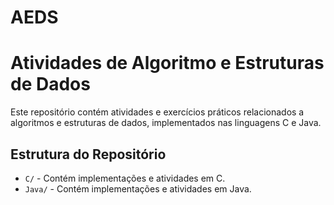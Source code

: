 # AEDS

# Atividades de Algoritmo e Estruturas de Dados

Este repositório contém atividades e exercícios práticos relacionados a algoritmos e estruturas de dados, implementados nas linguagens C e Java.

## Estrutura do Repositório

- `C/` - Contém implementações e atividades em C.
- `Java/` - Contém implementações e atividades em Java.

